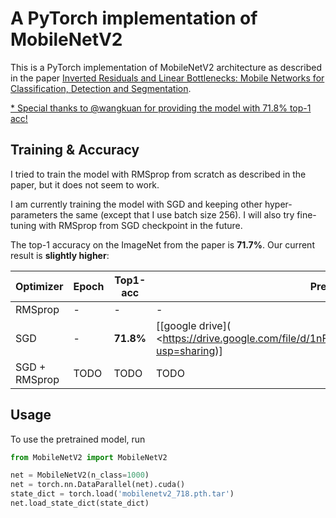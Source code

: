 # A PyTorch implementation of MobileNetV2

This is a PyTorch implementation of MobileNetV2 architecture as described in the paper [Inverted Residuals and Linear Bottlenecks: Mobile Networks for Classification, Detection and Segmentation](https://arxiv.org/pdf/1801.04381).

<u>* Special thanks to @wangkuan for providing the model with 71.8% top-1 acc!</u>

## Training & Accuracy

I tried to train the model with RMSprop from scratch as described in the paper, but it does not seem to work. 

I am currently training the model with SGD and keeping other hyper-parameters the same (except that I use batch size 256). I will also try fine-tuning with RMSprop from SGD checkpoint in the future.

The top-1 accuracy on the ImageNet from the paper is **71.7%**. Our current result is **slightly higher**:

| Optimizer     | Epoch | Top1-acc  | Pretrained Model                                             |
| ------------- | ----- | --------- | ------------------------------------------------------------ |
| RMSprop       | -     | -         | -                                                            |
| SGD           | -     | **71.8%** | [[google drive]( <https://drive.google.com/file/d/1nFZhtKQcw_PeMg8ZZDLdWBcnzqx67hY9/view?usp=sharing)] |
| SGD + RMSprop | TODO  | TODO      | TODO                                                         |

## Usage
To use the pretrained model, run

```python
from MobileNetV2 import MobileNetV2

net = MobileNetV2(n_class=1000)
net = torch.nn.DataParallel(net).cuda()
state_dict = torch.load('mobilenetv2_718.pth.tar')
net.load_state_dict(state_dict)
```

